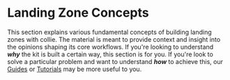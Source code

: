 # Landing Zone Concepts

This section explains various fundamental concepts of building landing zones with collie.
The material is meant to provide context and insight into the opinions shaping its core workflows. If you're looking to understand ***why*** the kit is built a certain way, this section is for you. If you're look to solve a particular problem and want to understand ***how*** to achieve this, our [Guides](../guide/README.md) or [Tutorials](../tutorial/README.md) may be more useful to you.
